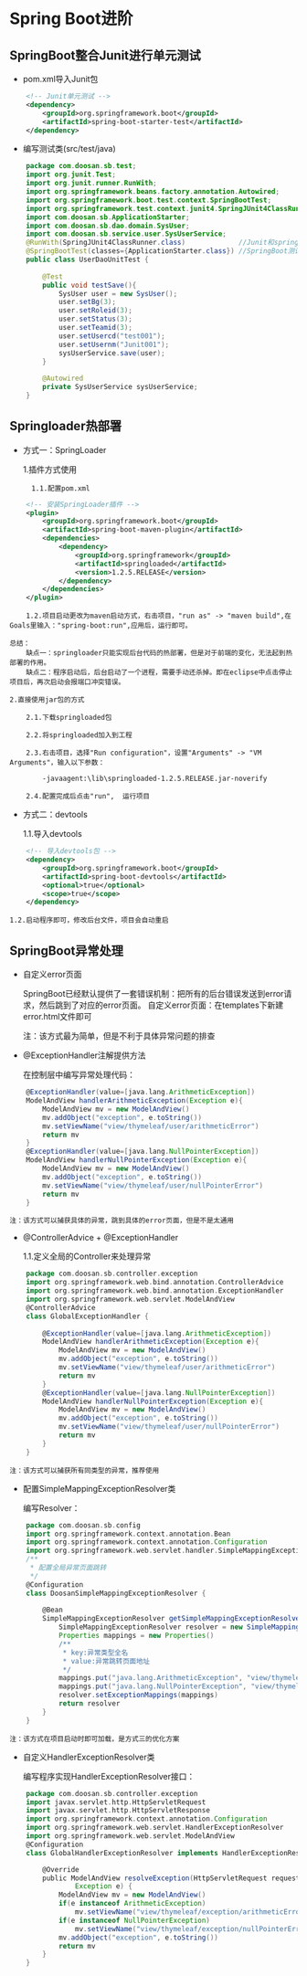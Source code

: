 # Spring Boot进阶

## SpringBoot整合Junit进行单元测试

- pom.xml导入Junit包

```xml
	<!-- Junit单元测试 -->
  	<dependency>
  		<groupId>org.springframework.boot</groupId>
    	<artifactId>spring-boot-starter-test</artifactId>
  	</dependency>
```

- 编写测试类(src/test/java)

```java
	package com.doosan.sb.test;
	import org.junit.Test;
	import org.junit.runner.RunWith;
	import org.springframework.beans.factory.annotation.Autowired;
	import org.springframework.boot.test.context.SpringBootTest;
	import org.springframework.test.context.junit4.SpringJUnit4ClassRunner;
	import com.doosan.sb.ApplicationStarter;
	import com.doosan.sb.dao.domain.SysUser;
	import com.doosan.sb.service.user.SysUserService;
	@RunWith(SpringJUnit4ClassRunner.class)				//Junit和spring环境进行整合
	@SpringBootTest(classes={ApplicationStarter.class})	//SpringBoot测试类，加载springboot启动类
	public class UserDaoUnitTest {
		
		@Test
		public void testSave(){
			SysUser user = new SysUser();
			user.setBg(3);
			user.setRoleid(3);
			user.setStatus(3);
			user.setTeamid(3);
			user.setUsercd("test001");
			user.setUsernm("Junit001");
			sysUserService.save(user);
		}
		
		@Autowired
		private SysUserService sysUserService;
	}
```

## Springloader热部署

- 方式一：SpringLoader

	1.插件方式使用
	
		1.1.配置pom.xml
	
```xml
	<!-- 安装SpringLoader插件 -->
	<plugin>
		<groupId>org.springframework.boot</groupId>
		<artifactId>spring-boot-maven-plugin</artifactId>
		<dependencies>
			<dependency>
				<groupId>org.springframework</groupId>
				<artifactId>springloaded</artifactId>
				<version>1.2.5.RELEASE</version>
			</dependency>
		</dependencies>
	</plugin>
```
		1.2.项目启动更改为maven启动方式，右击项目，"run as" -> "maven build",在Goals里输入："spring-boot:run",应用后，运行即可。
	
	总结：
		缺点一：springloader只能实现后台代码的热部署，但是对于前端的变化，无法起到热部署的作用。
		缺点二：程序启动后，后台启动了一个进程，需要手动还杀掉。即在eclipse中点击停止项目后，再次启动会报端口冲突错误。
		
	2.直接使用jar包的方式
	
		2.1.下载springloaded包
		
		2.2.将springloaded加入到工程
		
		2.3.右击项目，选择"Run configuration"，设置"Arguments" -> "VM Arguments"，输入以下参数：
		
			-javaagent:\lib\springloaded-1.2.5.RELEASE.jar-noverify
			
		2.4.配置完成后点击"run",  运行项目		
	
- 方式二：devtools

	1.1.导入devtools
	
```xml
	<!-- 导入devtools包 -->
	<dependency>
		<groupId>org.springframework.boot</groupId>
    	<artifactId>spring-boot-devtools</artifactId>
		<optional>true</optional>
		<scope>true</scope>
	</dependency>
```

	1.2.启动程序即可，修改后台文件，项目会自动重启
	
## SpringBoot异常处理

- 自定义error页面

	SpringBoot已经默认提供了一套错误机制：把所有的后台错误发送到error请求，然后跳到了对应的error页面。
	自定义error页面：在templates下新建error.html文件即可
	
	注：该方式最为简单，但是不利于具体异常问题的排查

- @ExceptionHandler注解提供方法

	在控制层中编写异常处理代码：
	
```groovy
	@ExceptionHandler(value=[java.lang.ArithmeticException])
	ModelAndView handlerArithmeticException(Exception e){
		ModelAndView mv = new ModelAndView()
		mv.addObject("exception", e.toString())
		mv.setViewName("view/thymeleaf/user/arithmeticError")
		return mv
	}
	@ExceptionHandler(value=[java.lang.NullPointerException])
	ModelAndView handlerNullPointerException(Exception e){
		ModelAndView mv = new ModelAndView()
		mv.addObject("exception", e.toString())
		mv.setViewName("view/thymeleaf/user/nullPointerError")
		return mv
	}
```

	注：该方式可以捕获具体的异常，跳到具体的error页面，但是不是太通用

- @ControllerAdvice + @ExceptionHandler

	1.1.定义全局的Controller来处理异常
	
```groovy
	package com.doosan.sb.controller.exception
	import org.springframework.web.bind.annotation.ControllerAdvice
	import org.springframework.web.bind.annotation.ExceptionHandler
	import org.springframework.web.servlet.ModelAndView
	@ControllerAdvice
	class GlobalExceptionHandler {
		
		@ExceptionHandler(value=[java.lang.ArithmeticException])
		ModelAndView handlerArithmeticException(Exception e){
			ModelAndView mv = new ModelAndView()
			mv.addObject("exception", e.toString())
			mv.setViewName("view/thymeleaf/user/arithmeticError")
			return mv
		}
		@ExceptionHandler(value=[java.lang.NullPointerException])
		ModelAndView handlerNullPointerException(Exception e){
			ModelAndView mv = new ModelAndView()
			mv.addObject("exception", e.toString())
			mv.setViewName("view/thymeleaf/user/nullPointerError")
			return mv
		}
	}
```
	
	注：该方式可以捕获所有同类型的异常，推荐使用


- 配置SimpleMappingExceptionResolver类

	编写Resolver：
	
```groovy
	package com.doosan.sb.config
	import org.springframework.context.annotation.Bean
	import org.springframework.context.annotation.Configuration
	import org.springframework.web.servlet.handler.SimpleMappingExceptionResolver
	/**
	 * 配置全局异常页面跳转
	 */
	@Configuration
	class DoosanSimpleMappingExceptionResolver {
		
		@Bean
		SimpleMappingExceptionResolver getSimpleMappingExceptionResolver(){
			SimpleMappingExceptionResolver resolver = new SimpleMappingExceptionResolver()
			Properties mappings = new Properties()
			/**
			 * key:异常类型全名
			 * value:异常跳转页面地址
			 */
			mappings.put("java.lang.ArithmeticException", "view/thymeleaf/exception/arithmeticError")
			mappings.put("java.lang.NullPointerException", "view/thymeleaf/exception/nullPointerError")
			resolver.setExceptionMappings(mappings)
			return resolver
		}	
	}
```

	注：该方式在项目启动时即可加载，是方式三的优化方案
	
	
- 自定义HandlerExceptionResolver类

	编写程序实现HandlerExceptionResolver接口：

```groovy
	package com.doosan.sb.controller.exception
	import javax.servlet.http.HttpServletRequest
	import javax.servlet.http.HttpServletResponse
	import org.springframework.context.annotation.Configuration
	import org.springframework.web.servlet.HandlerExceptionResolver
	import org.springframework.web.servlet.ModelAndView
	@Configuration
	class GlobalHandlerExceptionResolver implements HandlerExceptionResolver {

		@Override
		public ModelAndView resolveException(HttpServletRequest request, HttpServletResponse response, Object object,
				Exception e) {
			ModelAndView mv = new ModelAndView()
			if(e instanceof ArithmeticException)
				mv.setViewName("view/thymeleaf/exception/arithmeticError")
			if(e instanceof NullPointerException)
				mv.setViewName("view/thymeleaf/exception/nullPointerError")
			mv.addObject("exception", e.toString())
			return mv
		}
	}
```